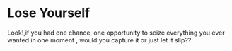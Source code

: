 <h1>Lose Yourself</h1>

<p>Look!,if you had one chance, one opportunity to seize everything you ever wanted in one moment , would you capture it or just let it slip??</p>
